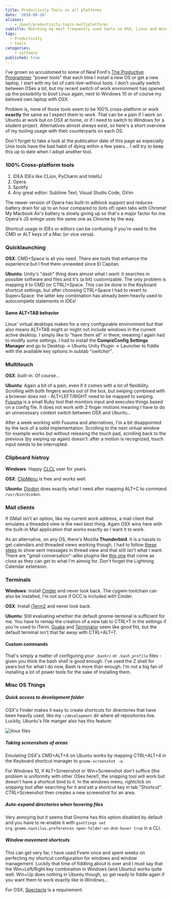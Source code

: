 ```yaml
---
title: Productivity Tools on all platforms
date: '2018-08-28'
aliases:
    - /post/productivity-tools-multiplatform/
subtitle: Matching my most frequently used tools on OSX, Linux and Windows
tags:
  - Productivity
  - tools
categories:
    - software
published: true
---
```


I've grown so accustomed to some of Neal Ford's [The Productive Programmer](https://www.goodreads.com/book/show/3411606-the-productive-programmer?from_search=true) "power tools" that each time I install a new OS or get a new laptop, I start with my list of cant-live-without tools. I don't usually switch between OSes a lot, but my recent switch of work environment has opened up the possibility to boot Linux again, next to Windows 10 or of course my beloved own laptop with OSX. 

Problem is, none of those tools seem to be 100% cross-platform or work **exactly** the same as I expect them to work. That can be a pain if I work on Ubuntu at work but on OSX at home, or if I need to switch to Windows for a student project. Alternatives almost always exist, so here's a short overview of my tooling usage with their counterparts on each OS. 

Don't forget to take a look at the publication date of this page as especially Unix tools have the bad habit of dying within a few years... I will try to keep this up to date when I adopt another tool. 

### 100% Cross-platform tools

1. IDEA IDEs like CLion, PyCharm and IntelliJ
2. Opera
3. Spotify
4. Any great editor: Sublime Text, Visual Studio Code, GVim

The newer version of Opera has built-in adblock support and reduces battery drain for up to an hour compared to (lots of) open tabs with Chrome! My Macbook Air's battery is slowly giving up so that's a major factor for me. Opera's JS eninge uses the same one as Chrome by the way. 

Shortcut usage in IDEs or editors can be confusing if you're used to the CMD or ALT keys of a Mac (or vice versa). 

### Quicklaunching

**OSX**: CMD+Space is all you need. There are tools that enhance the experience but I find them unneeded since El Capitan. 

**Ubuntu**: Unity's "dash" thing does almost what I want: it searches in possible software and files and it's (a bit) customizable. The only problem is mapping it to CMD (or CTRL)+Space. This can be done in the Keyboard shortcut settings, but after choosing CTRL+Space I had to revert to Super+Space: the latter key combination has already been heavily used to autocomplete statements in IDEs! 

#### Same ALT+TAB behavior

Linux' virtual desktops makes for a very configurable environment but that also means ALT+TAB might or might not include windows in the current active desktop. I simply like to "have them all" in there, meaning I again had to modify some settings. I had to install the **CompizConfig Settings Manager** and go to Desktop -> Ubuntu Unity Plugin -> Launcher to fiddle with the available key options in subtab _"switcher"_. 

### Multitouch

**OSX**: built-in. Of course...

**Ubuntu**: Again a bit of a pain, even if it comes with a lot of flexibility. Scrolling with both fingers works out of the box, but swiping combined with a browser does not - ALT+LEFT/RIGHT need to be mapped to swiping. [Fusuma](https://github.com/iberianpig/fusuma) is a small Ruby tool that monitors input and executes things based on a config file. It does not work with 2 finger motions meaning I have to do an unnecessary context switch between OSX and Ubuntu...

After a week working with Fusuma and alternatives, I'm a bit disappointed by the lack of a solid implementation. Scrolling to the next virtual window for example works but without releasing the touch pad, scrolling back to the previous (by swiping up again) doesn't: after a motion is recognized, touch input needs to be interrupted. 

### Clipboard histroy

**Windows**: Happy [CLCL](https://www.nakka.com/soft/clcl/index_eng.html) user for years.

**OSX**: [ClipMenu](http://www.clipmenu.com) is free and works well.

**Ubuntu**: [Diodon](https://launchpad.net/diodon) does exactly what I need after mapping ALT+C to command `/usr/bin/diodon`.

### Mail clients

If GMail isn't an option, like my current work address, a mail client that emulates a threaded view is the next best thing. Again OSX wins here with the built-in Mail application that works exactly as I want it to work. 

As an alternative, on any OS, there's Mozilla **Thunderbird**. It is a hassle to get calendars and threaded views working though, I had to follow [these steps](https://www.joshcurry.co.uk/posts/mozilla-thunderbird-show-sent-messages-in-thread-view) to show sent messages in thread view and that still isn't what I want. There are "gmail conversation"-alike plugins like [this one](https://addons.thunderbird.net/en-US/thunderbird/addon/gmail-conversation-view/) that come as close as they can get to what I'm aimnig for. Don't forget the Lightning Calendar extension.

### Terminals

**Windows**: Install [Cmder](http://cmder.net) and never look back. The cygwin toolchain can also be installed, I'm not sure if GCC is included with Cmder.

**OSX**: Install [iTerm2](https://www.iterm2.com) and never look back. 

**Ubuntu**: Still evaluating whether the default gnome-terminal is sufficient for me. You have to remap the creation of a new tab to CTRL+T in the settings if you're used to iTerm. [Guake](http://guake-project.org) and [Terminator](https://launchpad.net/terminator) seem like good fits, but the default terminal isn't that far away with CTRL+ALT+T. 

#### Custom commands

That's simply a matter of configuring your `.bashrc` or `.bash_profile` files - given you think the bash shell is good enough. I've used the Z shell for years but for what I do now, Bash is more than enough. I'm not a big fan of installing a lot of power tools for the sake of installing them. 

### Misc OS Things

##### Quick access to development folder

OSX's Finder makes it easy to create shortcuts for directories that have been heavily used, like my `~/development` dir where all repositories live. Luckily, Ubuntu's file manger also has this feature:

![linux files](../files_linux.png)

##### Taking screenshots of areas

Emulating OSX's CMD+ALT+4 on Ubuntu works by mapping CTRL+ALT+4 in the Keyboard shortcut manager to `gnome-screenshot -a`. 

For Windows 10, if ALT+Screenshot or Win+Screenshot don't suffice (the problem is uniformity with other OSes here!), the snipping tool will work but doesn't have a shortcut bind to it. In the windows menu, rightclick on snipping tool after searching for it and set a shortcut key in tab "Shortcut". CTRL+Screenshot then creates a new screenshot for an area. 

##### Auto-expand directories when hovering files

Very annoying but it seems that Gnome has this option disabled by default and you have to re-enable it with `gsettings set org.gnome.nautilus.preferences open-folder-on-dnd-hover true` in a CLI.

##### Window movement shortcuts

This can get very far, I have used Fvwm once and spent weeks on perfecting my shortcut configuration for windows and window management. Luckily that time of fiddling about is over and I must say that the Win+Left/Right key combination in Windows (and Ubuntu) works quite well. Win+Up does nothing in Ubuntu though, so get ready to fiddle again if you want them to work exactly like in Windows... 

For OSX, [Spectacle](https://www.spectacleapp.com) is a requirement. 